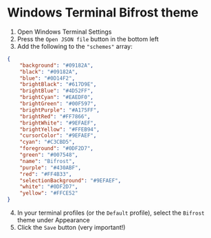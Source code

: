 # Windows Terminal Bifrost theme

1. Open Windows Terminal Settings
2. Press the `Open JSON file` button in the bottom left
3. Add the following to the `"schemes"` array:

```json
{
    "background": "#09182A",
    "black": "#09182A",
    "blue": "#0D14F2",
    "brightBlack": "#617D9E",
    "brightBlue": "#4D52FF",
    "brightCyan": "#EAEDF0",
    "brightGreen": "#00F597",
    "brightPurple": "#A175FF",
    "brightRed": "#FF7866",
    "brightWhite": "#9EFAEF",
    "brightYellow": "#FFEB94",
    "cursorColor": "#9EFAEF",
    "cyan": "#C3CBD5",
    "foreground": "#0DF2D7",
    "green": "#007548",
    "name": "Bifrost",
    "purple": "#430ABF",
    "red": "#FF4B33",
    "selectionBackground": "#9EFAEF",
    "white": "#0DF2D7",
    "yellow": "#FFCE52"
}
```

4. In your terminal profiles (or the `Default` profile), select the `Bifrost` theme under Appearance
5. Click the `Save` button (very important!)
